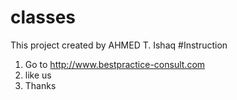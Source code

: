 # classes
This project created by AHMED T. Ishaq
#Instruction
1.	Go to http://www.bestpractice-consult.com
2.	like us
3.	Thanks

